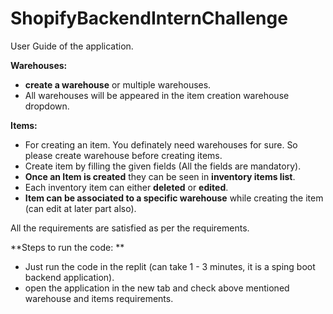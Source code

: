 # ShopifyBackendInternChallenge

User Guide of the application.

**Warehouses:**
- **create a warehouse** or multiple warehouses.
- All warehouses will be appeared in the item creation warehouse dropdown.

**Items:**
- For creating an item. You definately need warehouses for sure. So please create warehouse before creating items.
- Create item by filling the given fields (All the fields are mandatory).
- **Once an Item is created** they can be seen in **inventory items list**.
- Each inventory item can either **deleted** or **edited**.
- **Item can be associated to a specific warehouse** while creating the item (can edit at later part also).

All the requirements are satisfied as per the requirements.

**Steps to run the code: **
- Just run the code in the replit (can take 1 - 3 minutes, it is a sping boot backend application). 
- open the application in the new tab and check above mentioned warehouse and items requirements.


